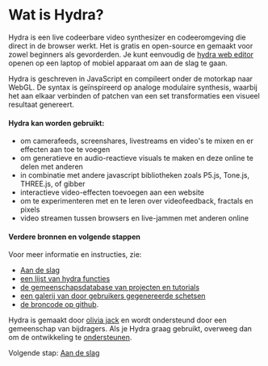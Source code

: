# Wat is Hydra?
Hydra is een live codeerbare video synthesizer en codeeromgeving die direct in de browser werkt. Het is gratis en open-source en gemaakt voor zowel beginners als gevorderden. Je kunt eenvoudig de [hydra web editor](https://hydra.ojack.xyz) openen op een laptop of mobiel apparaat om aan de slag te gaan.

Hydra is geschreven in JavaScript en compileert onder de motorkap naar WebGL. De syntax is geïnspireerd op analoge modulaire synthesis, waarbij het aan elkaar verbinden of patchen van een set transformaties een visueel resultaat genereert.

#### Hydra kan worden gebruikt: 
- om camerafeeds, screenshares, livestreams en video's te mixen en er effecten aan toe te voegen
- om generatieve en audio-reactieve visuals te maken en deze online te delen met anderen
- in combinatie met andere javascript bibliotheken zoals P5.js, Tone.js, THREE.js, of gibber
- interactieve video-effecten toevoegen aan een website
- om te experimenteren met en te leren over videofeedback, fractals en pixels
- video streamen tussen browsers en live-jammen met anderen online

#### Verdere bronnen en volgende stappen
Voor meer informatie en instructies, zie: 
- [Aan de slag](getting_started)
- [een lijst van hydra functies](https://hydra.ojack.xyz/api/)
- [de gemeenschapsdatabase van projecten en tutorials](https://hydra.ojack.xyz/garden/)
- [een galerij van door gebruikers gegenereerde schetsen](https://twitter.com/hydra_patterns)
- [de broncode op github](https://github.com/hydra-synth/hydra).

Hydra is gemaakt door [olivia jack](https://ojack.xyz) en wordt ondersteund door een gemeenschap van bijdragers. Als je Hydra graag gebruikt, overweeg dan om de ontwikkeling te [ondersteunen](https://opencollective.com/hydra-synth).

Volgende stap: [Aan de slag](getting_started)